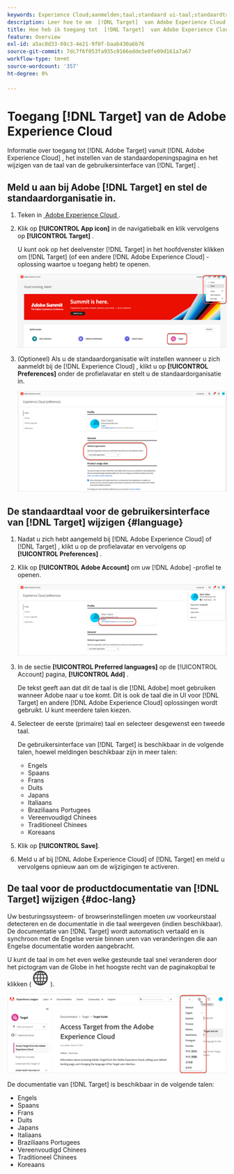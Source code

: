 ```yaml
---
keywords: Experience Cloud;aanmelden;taal;standaard ui-taal;standaardtaal
description: Leer hoe te om  [!DNL Target]  van Adobe Experience Cloud toegang te hebben, plaats uw standaardorganisatie, en verander de taal van  [!DNL Target]  UI en documentatie.
title: Hoe heb ik toegang tot  [!DNL Target]  van Adobe Experience Cloud?
feature: Overview
exl-id: a5ac8d33-69c3-4e21-9f0f-baab430a6b76
source-git-commit: 7dc7f6f053fa935c0166edde3e0fe09d161a7a67
workflow-type: tm+mt
source-wordcount: '357'
ht-degree: 0%

---
```


# Toegang [!DNL Target] van de Adobe Experience Cloud

Informatie over toegang tot [!DNL Adobe Target] vanuit [!DNL Adobe Experience Cloud] , het instellen van de standaardopeningspagina en het wijzigen van de taal van de gebruikersinterface van [!DNL Target] .

## Meld u aan bij Adobe [!DNL Target] en stel de standaardorganisatie in.

1. Teken in [&#x200B; Adobe Experience Cloud &#x200B;](https://experience.adobe.com/).

1. Klik op **[!UICONTROL App icon]** in de navigatiebalk en klik vervolgens op **[!UICONTROL Target]** .

   U kunt ook op het deelvenster [!DNL Target] in het hoofdvenster klikken om [!DNL Target] (of een andere [!DNL Adobe Experience Cloud] -oplossing waartoe u toegang hebt) te openen.

   ![&#x200B; toepassingspictogram &#x200B;](/help/main/c-intro/assets/appmenu-new.png)

1. (Optioneel) Als u de standaardorganisatie wilt instellen wanneer u zich aanmeldt bij de [!DNL Experience Cloud] , klikt u op **[!UICONTROL Preferences]** onder de profielavatar en stelt u de standaardorganisatie in.

   ![&#x200B; het Bestaan pagina &#x200B;](/help/main/c-intro/assets/pagepref-new.png)

## De standaardtaal voor de gebruikersinterface van [!DNL Target] wijzigen {#language}

1. Nadat u zich hebt aangemeld bij [!DNL Adobe Experience Cloud] of [!DNL Target] , klikt u op de profielavatar en vervolgens op **[!UICONTROL Preferences]** .

1. Klik op **[!UICONTROL Adobe Account]** om uw [!DNL Adobe] -profiel te openen.

   ![&#x200B; Adobe- Rekening &#x200B;](/help/main/c-intro/assets/adobe-account.png)

1. In de sectie **[!UICONTROL Preferred languages]** op de [!UICONTROL Account] pagina, **[!UICONTROL Add]** .

   De tekst geeft aan dat dit de taal is die [!DNL Adobe] moet gebruiken wanneer Adobe naar u toe komt. Dit is ook de taal die in UI voor [!DNL Target] en andere [!DNL Adobe Experience Cloud] oplossingen wordt gebruikt. U kunt meerdere talen kiezen.

1. Selecteer de eerste (primaire) taal en selecteer desgewenst een tweede taal.

   De gebruikersinterface van [!DNL Target] is beschikbaar in de volgende talen, hoewel meldingen beschikbaar zijn in meer talen:

   * Engels
   * Spaans
   * Frans
   * Duits
   * Japans
   * Italiaans
   * Braziliaans Portugees
   * Vereenvoudigd Chinees
   * Traditioneel Chinees
   * Koreaans

1. Klik op **[!UICONTROL Save]**.

1. Meld u af bij [!DNL Adobe Experience Cloud] of [!DNL Target] en meld u vervolgens opnieuw aan om de wijzigingen te activeren.

## De taal voor de productdocumentatie van [!DNL Target] wijzigen {#doc-lang}

Uw besturingssysteem- of browserinstellingen moeten uw voorkeurstaal detecteren en de documentatie in die taal weergeven (indien beschikbaar). De documentatie van [!DNL Target] wordt automatisch vertaald en is synchroon met de Engelse versie binnen uren van veranderingen die aan Engelse documentatie worden aangebracht.

U kunt de taal in om het even welke gesteunde taal snel veranderen door het pictogram van de Globe in het hoogste recht van de paginakopbal te klikken ( ![&#x200B; taalschakelaar &#x200B;](/help/main/assets/icons/GlobeGrid.svg) ).

![&#x200B; taal van de Verandering &#x200B;](/help/main/c-intro/assets/mt-original.png)

De documentatie van [!DNL Target] is beschikbaar in de volgende talen:

* Engels
* Spaans
* Frans
* Duits
* Japans
* Italiaans
* Braziliaans Portugees
* Vereenvoudigd Chinees
* Traditioneel Chinees
* Koreaans
